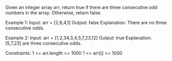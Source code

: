 
Given an integer array arr, return true if there are three consecutive odd numbers in the array. Otherwise, return false.
 

Example 1:
Input: arr = [2,6,4,1]
Output: false
Explanation: There are no three consecutive odds.

Example 2:
Input: arr = [1,2,34,3,4,5,7,23,12]
Output: true
Explanation: [5,7,23] are three consecutive odds.
 

Constraints:
1 <= arr.length <= 1000
1 <= arr[i] <= 1000